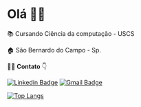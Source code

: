 # Olá 👋🏼

📚 Cursando Ciência da computação - USCS<br>

🏠 São Bernardo do Campo - Sp.<br>

🙋‍♂️ **Contato** 👇
 
[![Linkedin Badge](https://img.shields.io/badge/-Fernando%20Fragassi-blue?style=flat-square&logo=Linkedin&logoColor=white&link=https://www.linkedin.com/in/fernandofragassi/)](https://www.linkedin.com/in/fernandofragassi) [![Gmail Badge](https://img.shields.io/badge/-Fernando%20Fragassi-c14438?style=flat-square&logo=Gmail&logoColor=white&link=mailto:fernandofragassi@gmail.com)](mailto:fernanofrgassi@gmail.com)

[![Top Langs](https://github-readme-stats.vercel.app/api/top-langs/?username=fernandofragassi&layout=compact?theme=radical)](https://github.com/fernandofragassi/github-readme-stats)
